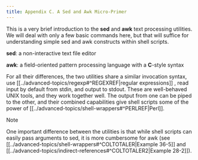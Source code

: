 ```yaml
---
title: Appendix C. A Sed and Awk Micro-Primer
---
```



This is a very brief introduction to the **sed** and **awk** text processing utilities. We will deal with only a few basic commands here, but that will suffice for understanding simple sed and awk constructs within shell scripts.

**sed**: a non-interactive text file editor

**awk**: a field-oriented pattern processing language with a **C**-style syntax

For all their differences, the two utilities share a similar invocation syntax, use [[../advanced-topics/regexp#^REGEXREF|regular expressions]] , read input by default from stdin, and output to stdout. These are well-behaved UNIX tools, and they work together well. The output from one can be piped to the other, and their combined capabilities give shell scripts some of the power of [[../advanced-topics/shell-wrappers#^PERLREF|Perl]].

> [!Note]
> One important difference between the utilities is that while shell scripts can easily pass arguments to sed, it is more cumbersome for awk (see [[../advanced-topics/shell-wrappers#^COLTOTALER|Example 36-5]] and [[../advanced-topics/indirect-references#^COLTOTALER2|Example 28-2]]).
